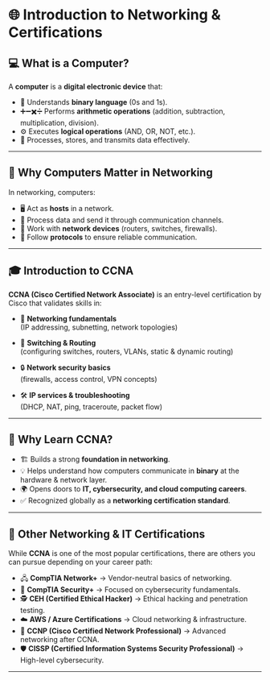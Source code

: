 # 🌐 Introduction to Networking & Certifications

## 💻 What is a Computer?
A **computer** is a **digital electronic device** that:
- 🔢 Understands **binary language** (0s and 1s).
- ➕➖✖️➗ Performs **arithmetic operations** (addition, subtraction, multiplication, division).
- ⚙️ Executes **logical operations** (AND, OR, NOT, etc.).
- 📂 Processes, stores, and transmits data effectively.

---

## 🔗 Why Computers Matter in Networking
In networking, computers:
- 🖥️ Act as **hosts** in a network.
- 📡 Process data and send it through communication channels.
- 🔀 Work with **network devices** (routers, switches, firewalls).
- 📜 Follow **protocols** to ensure reliable communication.

---

## 🎓 Introduction to CCNA
**CCNA (Cisco Certified Network Associate)** is an entry-level certification by Cisco that validates skills in:

- 📘 **Networking fundamentals**  
  (IP addressing, subnetting, network topologies)  

- 🔀 **Switching & Routing**  
  (configuring switches, routers, VLANs, static & dynamic routing)  

- 🔒 **Network security basics**  
  (firewalls, access control, VPN concepts)  

- 🛠️ **IP services & troubleshooting**  
  (DHCP, NAT, ping, traceroute, packet flow)

---

## 🚀 Why Learn CCNA?
- 🏗️ Builds a strong **foundation in networking**.  
- 💡 Helps understand how computers communicate in **binary** at the hardware & network layer.  
- 🌍 Opens doors to **IT, cybersecurity, and cloud computing careers**.  
- ✅ Recognized globally as a **networking certification standard**.  

---

## 🎯 Other Networking & IT Certifications
While **CCNA** is one of the most popular certifications, there are others you can pursue depending on your career path:

- 🖧 **CompTIA Network+** → Vendor-neutral basics of networking.  
- 🔐 **CompTIA Security+** → Focused on cybersecurity fundamentals.  
- 🕵️ **CEH (Certified Ethical Hacker)** → Ethical hacking and penetration testing.  
- ☁️ **AWS / Azure Certifications** → Cloud networking & infrastructure.  
- 📡 **CCNP (Cisco Certified Network Professional)** → Advanced networking after CCNA.  
- 🛡️ **CISSP (Certified Information Systems Security Professional)** → High-level cybersecurity.  

---
 
